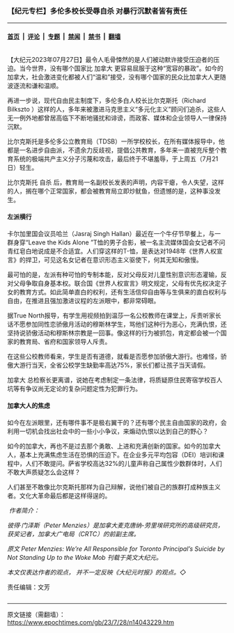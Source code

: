 ### 【纪元专栏】多伦多校长受辱自杀 对暴行沉默者皆有责任

---

#### [首页](../../../..?n14043229) &nbsp;|&nbsp; [评论](../../../../../epoch-comment?n14043229) &nbsp;|&nbsp; [专题](../../../../../epoch-special?n14043229) &nbsp;|&nbsp; [禁闻](../../../../../epoch-news?n14043229) &nbsp;|&nbsp; [禁书](../../../../../books?n14043229) &nbsp;|&nbsp; [翻墙](https://github.com/gfw-breaker/nogfw/blob/master/README.md?n14043229)


<div class="column" id="artbody" itemprop="articleBody">
 <!-- article content begin -->
 <p>
  【大纪元2023年07月27日】最令人毛骨悚然的是人们被动默许接受压迫者的压迫。当今世界，没有哪个国家比
  <ok href="https://www.epochtimes.com/gb/tag/%E5%8A%A0%E6%8B%BF%E5%A4%A7.html">
   加拿大
  </ok>
  更容易屈服于这种“宽容的暴政”。如今的加拿大，社会激进变化都被人们“温和”接受，没有哪个国家的民众比加拿大人更随波逐流和谦和温顺。
 </p>
 <p>
  再进一步说，现代自由民主制度下，多伦多白人校长比尔克斯托（Richard Bilkszto ）这样的人，多年来被激进马克思主义“多元化主义”顾问们追杀，这些人无一例外地都曾居高临下不断地骚扰和诽谤，而政客、媒体和企业领导人一律保持沉默。
 </p>
 <p>
  比尔克斯托是多伦多公立教育局（TDSB）一所学校校长，在所有媒体报导中，他都是一名进步自由派，不遗余力反歧视，提倡公共教育，多年来一直被充斥整个教育系统的极端共产主义分子污蔑和攻击，最后终于不堪羞辱，于上周五（7月21日）轻生。
 </p>
 <p>
  比尔克斯托
  <ok href="https://www.epochtimes.com/gb/tag/%E8%87%AA%E6%9D%80.html">
   自杀
  </ok>
  后，教育局一名副校长发表的声明，内容干瘪，令人失望，这样的人，搁在哪个正常国家，都会被教育局立即炒鱿鱼，但遗憾的是，这种事没发生。
 </p>
 <h4>
  左派横行
 </h4>
 <p>
  卡尔加里国会议员哈兰（Jasraj Singh Hallan）最近在一个牛仔节早餐上，与一群身穿“Leave the Kids Alone ”T恤的男子合影，被一名主流媒体国会女记者不问青红皂白地说成是不合适宜。人们穿这样的T-恤，是表达对1948年《世界人权宣言》的捍卫，可见这名女记者在意识形态主义驱使下，何其无知和傲慢。
 </p>
 <p>
  最可怕的是，左派有种可怕的专制本能，反对父母反对儿童性别意识形态灌输，反对父母争取自身基本权。联合国《世界人权宣言》明文规定，父母有优先权决定子女的教育方式。如此简单直白的权利，还有生活信仰自由等与生俱来的直白权利与自由，在推进且强加激进议程的左派眼中，都非常碍眼。
 </p>
 <p>
  据True North报导，有学生用视频拍到温莎一名公校教师在课堂上，斥责听家长话不愿参加同性恋骄傲月活动的穆斯林学生，骂他们这种行为恶心，充满仇恨，还坚持说骄傲活动和穆斯林宗教是一回事。像这样的行为被抓包，肯定都会被一个国家的教育局、省府和国家领导人斥责。
 </p>
 <p>
  在这些公校教师看来，学生是否有道德，就看是否愿参加骄傲大游行。也难怪，骄傲大游行当天，全省公校学生缺勤率高达75%，家长们都让孩子当天请假。
 </p>
 <p>
  <ok href="https://www.epochtimes.com/gb/tag/%E5%8A%A0%E6%8B%BF%E5%A4%A7.html">
   加拿大
  </ok>
  总检察长更离谱，说她在考虑制定一条法律，将质疑原住民寄宿学校百人坑等有争议尚无定论的复杂问题定性为犯罪行为。
 </p>
 <h4>
  加拿大人的焦虑
 </h4>
 <p>
  如今在左派眼里，还有哪件事不是极右翼干的？还有哪个民主自由国家的政府，会利用一切机会找出社会中的一些小小争议，来煽动仇恨以达到自己的野心？
 </p>
 <p>
  如今的加拿大，再也不是过去那个勇敢、上进和充满创新的国家。如今的加拿大人，基本上充满焦虑生活在恐惧的压迫下。在企业多元平均包容（DEI）培训和课程中，人们不敢提问。萨省学校高达32%的儿童声称自己属性少数群体时，人们不敢大声质疑怎么会这样？
 </p>
 <p>
  人们甚至不敢像比尔克斯托那样为自己辩解，说他们被自己的族群打成种族主义者。文化大革命最后都是这样得逞的。
 </p>
 <p>
  <em>
   <ok href="https://i.epochtimes.com/assets/uploads/2023/07/id14043234-WEB_PeterMenzies2.jpg">
    <img alt="" class="wp-image-14043234 alignleft" src="https://i.epochtimes.com/assets/uploads/2023/07/id14043234-WEB_PeterMenzies2.jpg"/>
   </ok>
   作者简介：
  </em>
 </p>
 <p>
  <em>
   彼得·门泽斯（Peter Menzies）是加拿大麦克唐纳-劳里埃研究所的高级研究员，获奖记者，加拿大广电局（CRTC）的前副主席。
  </em>
 </p>
 <p>
  <em>
   原文
   <ok href="https://www.theepochtimes.com/opinion/peter-menzies-were-all-responsible-for-toronto-principals-suicide-for-not-standing-up-to-the-woke-mob-5417127">
    Peter Menzies: We’re All Responsible for Toronto Principal’s Suicide by Not Standing Up to the Woke Mob
   </ok>
   刊载于英文大纪元。
  </em>
 </p>
 <p>
  <em>
   本文仅表达作者的观点， 并不一定反映《大纪元时报》的观点。◇
  </em>
 </p>
 <p>
  责任编辑：文芳
 </p>
 <!-- article content end -->
</div>


---

原文链接（需翻墙）：https://www.epochtimes.com/gb/23/7/28/n14043229.htm